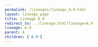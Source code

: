 ```yaml
---
permalink: /lineages/lineage_A.9.html
layout: lineage_page
title: Lineage A.9
redirect_to: ../lineage.html?lineage=A.9
lineage: A.9
parent: A
children: ['A.9']
---
```

